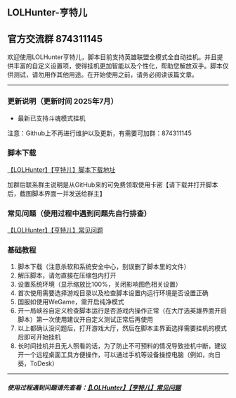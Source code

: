 ## LOLHunter-亨特儿

## 官方交流群 874311145

欢迎使用LOLHunter亨特儿，脚本目前支持英雄联盟全模式全自动挂机。并且提供丰富的自定义设置项，使得挂机更加智能以及个性化，帮助您解放双手。脚本仅供测试，请勿用作其他用途。在开始使用之前，请务必阅读该篇文章。
___
### 更新说明（更新时间 2025年7月）
- 最新已支持斗魂模式挂机

注意：Github上不再进行维护以及更新，有需要可加群：874311145

### 脚本下载
[【LOLHunter】【亨特儿】脚本下载地址](https://www.yuque.com/lrony-2qiv1/glt4l4/kz25vhth7ogazlxl)

加群后联系群主说明是从GitHub来的可免费领取使用卡密【请下载并打开脚本后，截图脚本界面一并发送给群主】

### 常见问题（使用过程中遇到问题先自行排查）
[【LOLHunter】【亨特儿】常见问题](https://www.yuque.com/lrony-2qiv1/lolhunter)

### 基础教程
1. 脚本下载（注意杀软和系统安全中心，别误删了脚本里的文件）
2. 解压脚本，请勿直接在压缩包内打开
3. 设置系统环境（显示缩放比100%，关闭影响图色相关设置）
4. 首次使用需要选择游戏目录以及检查脚本设置内运行环境是否设置正确
5. 国服如使用WeGame，需开启纯净模式
6. 开一局峡谷自定义检查脚本运行是否游戏内操作正常（在大厅选英雄界面开启脚本）第一次使用建议开自定义测试正常后再使用
7. 以上都确认没问题后，打开游戏大厅，然后在脚本主界面选择需要挂机的模式后即可开始挂机
8. 长时间挂机并且无人照看的话，为了防止不可预料的情况导致挂机中断，建议开一个远程桌面工具方便操作，可以通过手机等设备操控电脑（例如，向日葵，ToDesk）
___
##### 使用过程遇到问题请先查看：[【LOLHunter】【亨特儿】常见问题](https://www.yuque.com/lrony-2qiv1/lolhunter)
